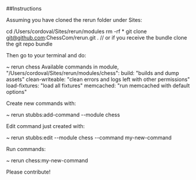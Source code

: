 ##Instructions

Assuming you have cloned the rerun folder under Sites:

cd /Users/cordoval/Sites/rerun/modules
rm -rf *
git clone git@github.com:ChessCom/rerun.git .
// or if you receive the bundle clone the git repo bundle

Then go to your terminal and do:

~ rerun chess
Available commands in module, "/Users/cordoval/Sites/rerun/modules/chess":
build: "builds and dump assets"
clean-writeable: "clean errors and logs left with other permissions"
load-fixtures: "load all fixtures"
memcached: "run memcached with default options"

Create new commands with:

~ rerun stubbs:add-command --module chess

Edit command just created with:

~ rerun stubbs:edit --module chess --command my-new-command

Run commands:

~ rerun chess:my-new-command

Please contribute!
